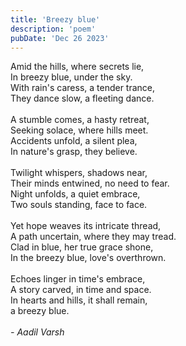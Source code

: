 ```yaml
---
title: 'Breezy blue'
description: 'poem'
pubDate: 'Dec 26 2023'
---
```

Amid the hills, where secrets lie,<br/>In breezy blue, under the sky.<br/>With rain's caress, a tender trance,<br/>They dance slow, a fleeting dance.<br/><br/>A stumble comes, a hasty retreat,<br/>Seeking solace, where hills meet.<br/>Accidents unfold, a silent plea,<br/>In nature's grasp, they believe. <br/><br/>Twilight whispers, shadows near,<br/>Their minds entwined, no need to fear.<br/>Night unfolds, a quiet embrace,<br/>Two souls standing, face to face.<br/><br/>Yet hope weaves its intricate thread,<br/>A path uncertain, where they may tread.<br/>Clad in blue, her true grace shone,<br/>In the breezy blue, love's overthrown.<br/><br/>Echoes linger in time's embrace,<br/>A story carved, in time and space.<br/>In hearts and hills, it shall remain, <br/>a breezy blue. <br/><br/>*- Aadil Varsh*
